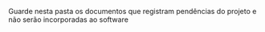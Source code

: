 Guarde nesta pasta os documentos que registram pendências do projeto e não serão incorporadas ao software